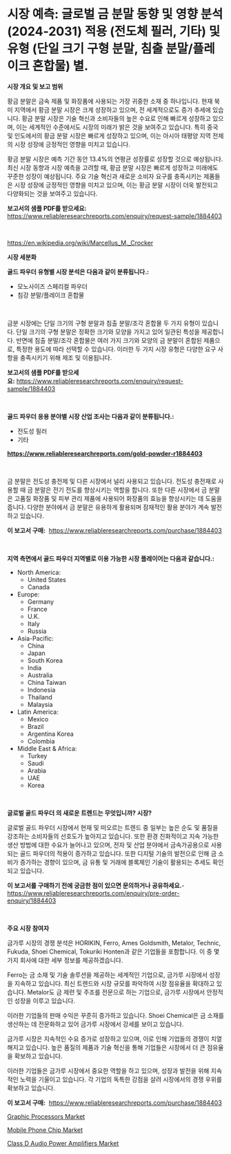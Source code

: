 <p><h1>시장 예측: 글로벌 금 분말 동향 및 영향 분석 (2024-2031) 적용 (전도체 필러, 기타) 및 유형 (단일 크기 구형 분말, 침출 분말/플레이크 혼합물) 별.</h1></p><p><strong>시장 개요 및 보고 범위</strong></p>
<p><p>황금 분말은 금속 제품 및 화장품에 사용되는 가장 귀중한 소재 중 하나입니다. 현재 북미 지역에서 황금 분말 시장은 크게 성장하고 있으며, 전 세계적으로도 증가 추세에 있습니다. 황금 분말 시장은 기술 혁신과 소비자들의 높은 수요로 인해 빠르게 성장하고 있으며, 이는 세계적인 수준에서도 시장의 미래가 밝은 것을 보여주고 있습니다. 특히 중국 및 인도에서의 황금 분말 시장은 빠르게 성장하고 있으며, 이는 아시아 태평양 지역 전체의 시장 성장에 긍정적인 영향을 미치고 있습니다.</p><p>황금 분말 시장은 예측 기간 동안 13.4%의 연평균 성장률로 성장할 것으로 예상됩니다. 최신 시장 동향과 시장 예측을 고려할 때, 황금 분말 시장은 빠르게 성장하고 미래에도 꾸준한 성장이 예상됩니다. 주요 기술 혁신과 새로운 소비자 요구를 충족시키는 제품들은 시장 성장에 긍정적인 영향을 미치고 있으며, 이는 황금 분말 시장이 더욱 발전되고 다양화되는 것을 보여주고 있습니다.</p></p>
<p><strong>보고서의 샘플 PDF를 받으세요:</strong> <a href="https://www.reliableresearchreports.com/enquiry/request-sample/1884403">https://www.reliableresearchreports.com/enquiry/request-sample/1884403</a></p>
<p>&nbsp;</p>
<p><a href="https://en.wikipedia.org/wiki/Marcellus_M._Crocker">https://en.wikipedia.org/wiki/Marcellus_M._Crocker</a></p>
<p><strong>시장 세분화</strong></p>
<p><strong>골드 파우더 유형별 시장 분석은 다음과 같이 분류됩니다.:</strong></p>
<p><ul><li>모노사이즈 스페리컬 파우더</li><li>침강 분말/플레이크 혼합물</li></ul></p>
<p>&nbsp;</p>
<p><p>금분 시장에는 단일 크기의 구형 분말과 침출 분말/조각 혼합물 두 가지 유형이 있습니다. 단일 크기의 구형 분말은 정확한 크기와 모양을 가지고 있어 일관된 특성을 제공합니다. 반면에 침출 분말/조각 혼합물은 여러 가지 크기와 모양의 금 분말이 혼합된 제품으로, 특정한 용도에 따라 선택할 수 있습니다. 이러한 두 가지 시장 유형은 다양한 요구 사항을 충족시키기 위해 제조 및 이용됩니다.</p></p>
<p><strong>보고서의 샘플 PDF를 받으세요:</strong>&nbsp;<a href="https://www.reliableresearchreports.com/enquiry/request-sample/1884403">https://www.reliableresearchreports.com/enquiry/request-sample/1884403</a></p>
<p>&nbsp;</p>
<p><strong> 골드 파우더 응용 분야별 시장 산업 조사는 다음과 같이 분류됩니다.:</strong></p>
<p><ul><li>전도성 필러</li><li>기타</li></ul></p>
<p><strong><a href="https://www.reliableresearchreports.com/gold-powder-r1884403">https://www.reliableresearchreports.com/gold-powder-r1884403</a></strong></p>
<p>&nbsp;</p>
<p><p>금 분말은 전도성 충전제 및 다른 시장에서 널리 사용되고 있습니다. 전도성 충전재로 사용할 때 금 분말은 전기 전도를 향상시키는 역할을 합니다. 또한 다른 시장에서 금 분말은 고품질 화장품 및 피부 관리 제품에 사용되어 화장품의 효능을 향상시키는 데 도움을 줍니다. 다양한 분야에서 금 분말은 유용하게 활용되며 잠재적인 활용 분야가 계속 발전하고 있습니다.</p></p>
<p><strong>이 보고서 구매:</strong>&nbsp; <a href="https://www.reliableresearchreports.com/purchase/1884403">https://www.reliableresearchreports.com/purchase/1884403</a></p>
<p>&nbsp;</p>
<p><strong>지역 측면에서 골드 파우더 지역별로 이용 가능한 시장 플레이어는 다음과 같습니다.:</strong></p>
<p><ul>
    <li>
        North America:
        <ul>
            <li>United States</li>
            <li>Canada</li>
        </ul>
    </li>
    <li>
        Europe:
        <ul>
            <li>Germany</li>
            <li>France</li>
            <li>U.K.</li>
            <li>Italy</li>
            <li>Russia</li>
        </ul>
    </li>
    <li>
        Asia-Pacific:
        <ul>
            <li>China</li>
            <li>Japan</li>
            <li>South Korea</li>
            <li>India</li>
            <li>Australia</li>
            <li>China Taiwan</li>
            <li>Indonesia</li>
            <li>Thailand</li>
            <li>Malaysia</li>
        </ul>
    </li>
    <li>
        Latin America:
        <ul>
            <li>Mexico</li>
            <li>Brazil</li>
            <li>Argentina Korea</li>
            <li>Colombia</li>
        </ul>
    </li>
    <li>
        Middle East & Africa:
        <ul>
            <li>Turkey</li>
            <li>Saudi</li>
            <li>Arabia</li>
            <li>UAE</li>
            <li>Korea</li>
        </ul>
    </li>
    </ul></p>
<p>&nbsp;</p>
<p><strong>글로벌 골드 파우더 의 새로운 트렌드는 무엇입니까? 시장?</strong></p>
<p><p>글로벌 골드 파우더 시장에서 현재 및 떠오르는 트렌드 중 일부는 높은 순도 및 품질을 강조하는 소비자들의 선호도가 높아지고 있습니다. 또한 환경 친화적이고 지속 가능한 생산 방법에 대한 수요가 늘어나고 있으며, 전자 및 산업 분야에서 금속가공용으로 사용되는 골드 파우더의 적용이 증가하고 있습니다. 또한 디지털 기술의 발전으로 인해 금 소비가 증가하는 경향이 있으며, 금 유통 및 거래에 블록체인 기술이 활용되는 추세도 확인되고 있습니다.</p></p>
<p><strong>이 보고서를 구매하기 전에 궁금한 점이 있으면 문의하거나 공유하세요.</strong>- <a href="https://www.reliableresearchreports.com/enquiry/pre-order-enquiry/1884403">https://www.reliableresearchreports.com/enquiry/pre-order-enquiry/1884403</a></p>
<p>&nbsp;</p>
<p><strong>주요 시장 참여자</strong></p>
<p><p>금가루 시장의 경쟁 분석은 HORIKIN, Ferro, Ames Goldsmith, Metalor, Technic, Fukuda, Shoei Chemical, Tokuriki Honten과 같은 기업들을 포함합니다. 이 중 몇 가지 회사에 대한 세부 정보를 제공하겠습니다. </p><p>Ferro는 금 소재 및 기술 솔루션을 제공하는 세계적인 기업으로, 금가루 시장에서 성장을 지속하고 있습니다. 최신 트렌드와 시장 규모를 파악하여 시장 점유율을 확대하고 있습니다. Metalor도 금 제련 및 주조를 전문으로 하는 기업으로, 금가루 시장에서 안정적인 성장을 이루고 있습니다. </p><p>이러한 기업들의 판매 수익은 꾸준히 증가하고 있습니다. Shoei Chemical은 금 소재를 생산하는 데 전문화하고 있어 금가루 시장에서 강세를 보이고 있습니다. </p><p>금가루 시장은 지속적인 수요 증가로 성장하고 있으며, 이로 인해 기업들의 경쟁이 치열해지고 있습니다. 높은 품질의 제품과 기술 혁신을 통해 기업들은 시장에서 더 큰 점유율을 확보하고 있습니다. </p><p>이러한 기업들은 금가루 시장에서 중요한 역할을 하고 있으며, 성장과 발전을 위해 지속적인 노력을 기울이고 있습니다. 각 기업의 독특한 강점을 살려 시장에서의 경쟁 우위를 확보하고 있습니다.</p></p>
<p><strong>이 보고서 구매:</strong>&nbsp;&nbsp;<a href="https://www.reliableresearchreports.com/purchase/1884403">https://www.reliableresearchreports.com/purchase/1884403</a></p>
<p><p><a href="https://github.com/baileope6754/Market-Research-Report-List-1/blob/main/graphic-processors-market.md">Graphic Processors Market</a></p><p><a href="https://github.com/jakobeblake56/Market-Research-Report-List-1/blob/main/mobile-phone-chip-market.md">Mobile Phone Chip Market</a></p><p><a href="https://github.com/josephpullman6599/Market-Research-Report-List-1/blob/main/class-d-audio-power-amplifiers-market.md">Class D Audio Power Amplifiers Market</a></p></p>